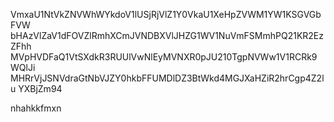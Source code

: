 VmxaU1NtVkZNVWhWYkdoV1lUSjRjVlZ1Y0VkaU1XeHpZVWM1YW1KSGVGbFVW
bHAzVlZaV1dFOVZlRmhXCmJVNDBXVlJHZG1WV1NuVmFSMmhPQ21KR2EzZFhh
MVpHVDFaQ1VtSXdkR3RUUlVwNlEyMVNXR0pJU210TgpNVWw1V1RCRk9WQlJi
MHRrVjJSNVdraGtNbVJZY0hkbFFUMDlDZ3BtWkd4MGJXaHZiR2hrCgp4Z2lu
YXBjZm94

nhahkkfmxn